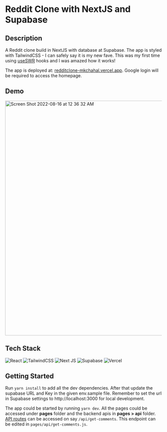 # Reddit Clone with NextJS and Supabase

## Description 
A Reddit clone build in NextJS with database at Supabase. The app is styled with TailwindCSS - I can safely say it is my new fave. This was my first time using [useSWR](https://swr.vercel.app) hooks and I was amazed how it works! 

The app is deployed at: [redditclone-mkchahal.vercel.app](https://redditclone-mkchahal.vercel.app). Google login will be required to access the homepage.

## Demo
<img width="754" alt="Screen Shot 2022-08-16 at 12 36 32 AM" src="https://user-images.githubusercontent.com/99150991/184823983-d94ba53c-97bb-4e27-8b71-2700df8956f3.png">

## Tech Stack
![React](https://img.shields.io/badge/react-%2320232a.svg?style=for-the-badge&logo=react&logoColor=%2361DAFB)
![TailwindCSS](https://img.shields.io/badge/tailwindcss-%2338B2AC.svg?style=for-the-badge&logo=tailwind-css&logoColor=white)
![Next JS](https://img.shields.io/badge/Next-black?style=for-the-badge&logo=next.js&logoColor=white)
![Supabase](https://img.shields.io/badge/Supabase-3ECF8E?style=for-the-badge&logo=supabase&logoColor=white)
![Vercel](https://img.shields.io/badge/vercel-%23000000.svg?style=for-the-badge&logo=vercel&logoColor=white)

## Getting Started

Run `yarn install` to add all the dev dependencies. After that update the supabase URL and Key in the given env.sample file. Remember to set the url in Supabase settings to http://localhost:3000 for local development.

The app could be started by running `yarn dev`. All the pages could be accessed under **pages** folder and the backend apis in **pages > api** folder.
[API routes](https://nextjs.org/docs/api-routes/introduction) can be accessed on say `/api/get-comments`. This endpoint can be edited in `pages/api/get-comments.js`.
